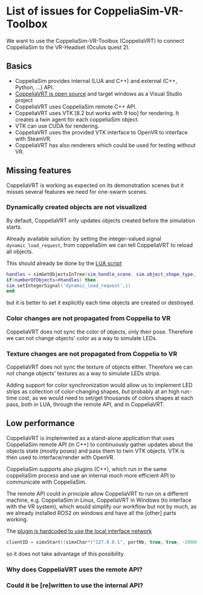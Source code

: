 List of issues for CoppeliaSim-VR-Toolbox
=========================================

We want to use the CoppeliaSim-VR-Toolbox (CoppeliaVRT) to connect CoppeliaSim to the VR-Headset (Oculus quest 2).

## Basics

- CoppeliaSim provides internal (LUA and C++) and external (C++, Python, ...) API.
- [CoppeliaVRT is open source](https://github.com/BorisBogaerts/CoppeliaSim-VR-Toolbox) and target windows as a Visual Studio project
- CoppeliaVRT uses CoppeliaSim remote C++ API.
- CoppeliaVRT uses VTK [8.2 but works with 9 too] for rendering. It creates a twin agent for each  coppeliaSim object.
- VTK can use CUDA for rendering.
- CoppeliaVRT uses the provided VTK interface to OpenVR to interface with SteamVR.
- CoppeliaVRT has also renderers which could be used for testing without VR.


## Missing features

CoppeliaVRT is working as expected on its demonstration scenes but it misses several features we need for one-swarm scenes.

### Dynamically created objects are not visualized

By default, CoppeliaVRT only updates objects created before the simulation starts.

Already available solution: by setting the integer-valued signal `dynamic_load_request`, from coppeliaSim we can tell CoppeliaVRT to reload all objects.

This should already be done by the [LUA script](https://github.com/BorisBogaerts/CoppeliaSim-VR-Toolbox/blob/80b59214612705dd3d8593aadb662cbd9e47208e/V-REP%20data/Scripts/HTC_VIVE.lua#L224)
```LUA
handles = simGetObjectsInTree(sim_handle_scene, sim.object_shape_type, 0)
if(numberOfObjects<#handles) then
sim.setIntegerSignal('dynamic_load_request',1)
end
```
but it is better to set it explicitly each time objects are created or destroyed.

### Color changes are not propagated from Coppelia to VR

CoppeliaVRT does not sync the color of objects, only their pose. Therefore we can not change objects' color as a way to simulate LEDs.

### Texture changes are not propagated from Coppelia to VR

CoppeliaVRT does not sync the texture of objects either. Therefore we can not change objects' textures as a way to simulate LEDs strips.

Adding support for color synchronization would allow us to implement LED strips as collection of color-changing shapes, *but* probably at an high run-time cost, as we would need to set/get thousands of colors shapes at each pass, both in LUA, through the remote API, and in CoppeliaVRT.

## Low performance

CoppeliaVRT is implemented as a stand-alone application that uses CoppeliaSim remote API (in C++) to continuously gather updates about the objects state (mostly poses) and pass them to twin VTK objects. VTK is then used to interface/render with OpenVR.

CoppeliaSim supports also plugins (C++), which run in the same coppeliaSim process and use an internal much more efficient API to communicate with CoppeliaSim.

The remote API could in principle allow CoppeliaVRT to run on a different machine, e.g. CoppeliaSim in Linux, CoppeliaVRT in Windows (to interface with the VR system), which would simplify our workflow but not by much, as we already installed ROS2 on windows and have all the [other] parts working.

The [plugin is hardcoded to use the local interface network](https://github.com/BorisBogaerts/CoppeliaSim-VR-Toolbox/blob/80b59214612705dd3d8593aadb662cbd9e47208e/V-REP%20VR%20Interface/VREP_VR_Interface.cxx#L51)
```cpp
clientID = simxStart((simxChar*)"127.0.0.1", portNb, true, true, -200000, 5);
```
so it does not take advantage of this possibility.


### Why does CoppeliaVRT uses the remote API?

### Could it be [re]written to use the internal API?

